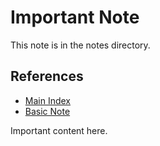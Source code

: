 # Important Note

This note is in the notes directory.

## References
- [Main Index](../index.md)
- [Basic Note](../basic.md)

Important content here. 
